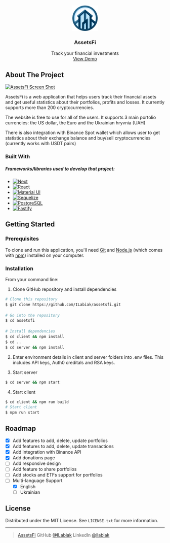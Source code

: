 <!-- PROJECT LOGO -->
<br />
<div align="center">
  <a href="https://github.com/ILabiak/assetsfi">
    <img src="/client/public/logo.svg" alt="Logo" width="80" height="80">
  </a>

  <h3 align="center">AssetsFi</h3>

  <p align="center">
    Track your financial investments
    <br />
    <a href="https://assetsfi.online/">View Demo</a>
  </p>
</div>



<!-- ABOUT THE PROJECT -->
## About The Project

[![AssetsFi Screen Shot](https://i.ibb.co/q1M9GMp/SCR-20240513-krzu.png)](https://assetsfi.online/)


AssetsFi is a web application that helps users track their financial assets and get useful statistics about their portfolios, profits and losses. It currently supports more than 200 cryptocurrencies. 

The website is free to use for all of the users. It supports 3 main portolio currencies: the US dollar, the Euro and the Ukrainian hryvnia (UAH)

There is also integration with Binance Spot wallet which allows user to get statistics about their exchange balance and buy/sell cryptocurrencies (currently works with USDT pairs)


### Built With

##### Frameworks/libraries used to develop that project:

* [![Next](https://img.shields.io/badge/next.js-000000?style=for-the-badge&logo=nextdotjs&logoColor=white)](https://nextjs.org/)
* [![React](https://img.shields.io/badge/React-20232A?style=for-the-badge&logo=react&logoColor=white)](https://reactjs.org/)
* [![Material UI](https://img.shields.io/badge/Material--UI-0081CB?style=for-the-badge&logo=material-ui&logoColor=white)](https://mui.com/material-ui/)
* [![Sequelize](https://img.shields.io/badge/sequelize-323330?style=for-the-badge&logo=sequelize&logoColor=blue)](https://sequelize.org/)
* [![PostgreSQL](https://img.shields.io/badge/PostgreSQL-316192?style=for-the-badge&logo=postgresql&logoColor=white)](https://www.postgresql.org/)
* [![Fastify](https://img.shields.io/badge/-Fastify-000000?style=flat&logo=fastify&logoColor=white)](https://fastify.dev/)


<!-- GETTING STARTED -->
## Getting Started

### Prerequisites

To clone and run this application, you'll need [Git](https://git-scm.com) and [Node.js](https://nodejs.org/en/download/) (which comes with [npm](http://npmjs.com)) installed on your computer.
### Installation

From your command line:

1. Clone GitHub repository and install dependencies
```bash
# Clone this repository
$ git clone https://github.com/ILabiak/assetsfi.git

# Go into the repository
$ cd assetsfi

# Install dependencies
$ cd client && npm install
$ cd ..
$ cd server && npm install
```
2. Enter environment details in client and server folders into .env files. This includes API keys, Auth0 creditals and RSA keys.

3. Start server
```bash
$ cd server && npm start
```
4. Start client
```bash
$ cd client && npm run build
# Start client
$ npm run start
```

<!-- ROADMAP -->
## Roadmap

- [x] Add features to add, delete, update portfolios
- [x] Add features to add, delete, update transactions
- [x] Add integration with Binance API
- [x] Add donations page
- [ ] Add responsive design
- [ ] Add feature to share portfolios
- [ ] Add stocks and ETFs support for portfolios
- [ ] Multi-language Support
    - [x] English
    - [ ] Ukrainian

<!-- LICENSE -->
## License

Distributed under the MIT License. See `LICENSE.txt` for more information.

---

> [AssetsFi](https://assetsfi.online/)
> GitHub [@ILabiak](https://github.com/ILabiak)
> LinkedIn [@ilabiak](https://www.linkedin.com/in/ilabiak/)
